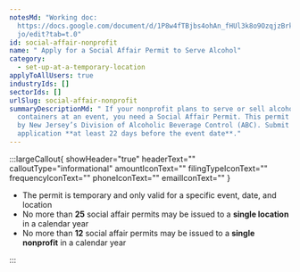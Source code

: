 ```yaml
---
notesMd: "Working doc:
  https://docs.google.com/document/d/1P8w4fTBjbs4ohAn_fHUl3k8o9OzqjzBrkOxBNDsVS\
  jo/edit?tab=t.0"
id: social-affair-nonprofit
name: " Apply for a Social Affair Permit to Serve Alcohol"
category:
  - set-up-at-a-temporary-location
applyToAllUsers: true
industryIds: []
sectorIds: []
urlSlug: social-affair-nonprofit
summaryDescriptionMd: " If your nonprofit plans to serve or sell alcohol in open
  containers at an event, you need a Social Affair Permit. This permit is given
  by New Jersey’s Division of Alcoholic Beverage Control (ABC). Submit your
  application **at least 22 days before the event date**."
---
```

:::largeCallout{ showHeader="true" headerText="" calloutType="informational" amountIconText="" filingTypeIconText="" frequencyIconText="" phoneIconText="" emailIconText="" }

* The permit is temporary and only valid for a specific event, date, and location
* No more than **25** social affair permits may be issued to a **single location** in a calendar year
* No more than **12** social affair permits may be issued to a **single nonprofit** in a calendar year

:::